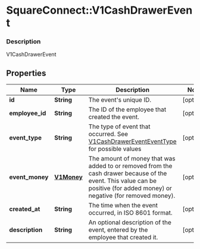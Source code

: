 # SquareConnect::V1CashDrawerEvent

### Description

V1CashDrawerEvent

## Properties
Name | Type | Description | Notes
------------ | ------------- | ------------- | -------------
**id** | **String** | The event&#39;s unique ID. | [optional] 
**employee_id** | **String** | The ID of the employee that created the event. | [optional] 
**event_type** | **String** | The type of event that occurred. See [V1CashDrawerEventEventType](#type-v1cashdrawereventeventtype) for possible values | [optional] 
**event_money** | [**V1Money**](V1Money.md) | The amount of money that was added to or removed from the cash drawer because of the event. This value can be positive (for added money) or negative (for removed money). | [optional] 
**created_at** | **String** | The time when the event occurred, in ISO 8601 format. | [optional] 
**description** | **String** | An optional description of the event, entered by the employee that created it. | [optional] 


